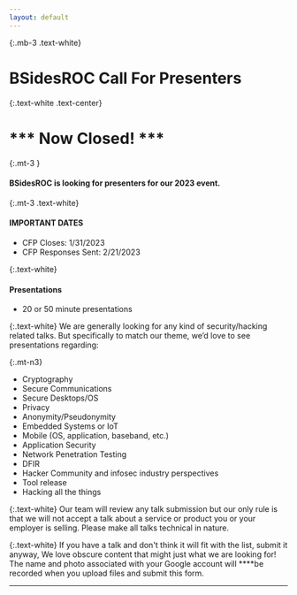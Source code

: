 ```yaml
---
layout: default
---
```

{:.mb-3 .text-white}
# BSidesROC Call For Presenters

{:.text-white .text-center}
# \*** Now Closed! **\*

{:.mt-3 }
#### BSidesROC is looking for presenters for our 2023 event. 

{:.mt-3 .text-white}
#### IMPORTANT DATES
  - CFP Closes: 1/31/2023
  - CFP Responses Sent: 2/21/2023

{:.text-white}
#### Presentations
  - 20 or 50 minute presentations

{:.text-white}
We are generally looking for any kind of security/hacking related talks. But specifically to match our theme, we’d love to see presentations regarding:

{:.mt-n3}
- Cryptography
- Secure Communications
- Secure Desktops/OS
- Privacy
- Anonymity/Pseudonymity
- Embedded Systems or IoT
- Mobile (OS, application, baseband, etc.)
- Application Security
- Network Penetration Testing
- DFIR
- Hacker Community and infosec industry perspectives
- Tool release
- Hacking all the things

{:.text-white}
Our team will review any talk submission but our only rule is that we will not accept a talk about a service or product you or your employer is selling. Please make all talks technical in nature.

{:.text-white}
If you have a talk and don't think it will fit with the list, submit it anyway, We love obscure content that might just what we are looking for!
The name and photo associated with your Google account will ****be recorded when you upload files and submit this form.

***

